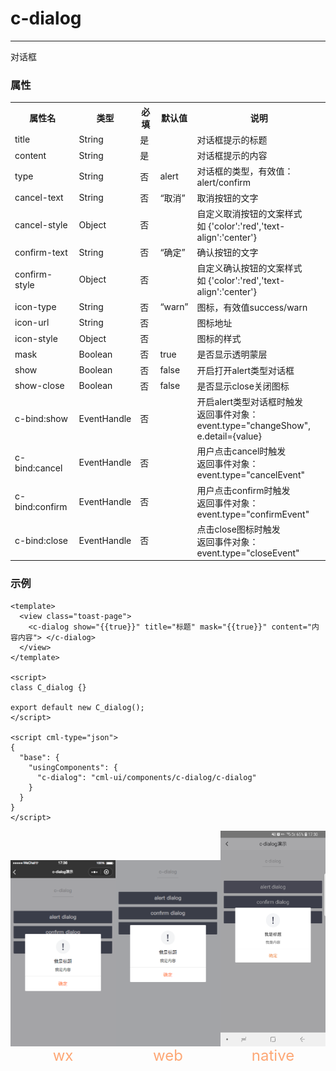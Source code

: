 # c-dialog

---

对话框

### 属性

<table>
    <tr>
        <th>属性名</th>
        <th>类型</th>
        <th>必填</th>
        <th>默认值</th>
        <th>说明</th>
    </tr>
    <tr>
        <td>title</td>
        <td>String</td>
        <td>是</td>
        <td></td>
        <td>对话框提示的标题</td>
    </tr>
    <tr>
        <td>content</td>
        <td>String</td>
        <td>是</td>
        <td></td>
        <td>对话框提示的内容</td>
    </tr>
    <tr>
        <td>type</td>
        <td>String</td>
        <td>否</td>
        <td>alert</td>
        <td>对话框的类型，有效值：alert/confirm</td>
    </tr>
    <tr>
        <td>cancel-text</td>
        <td>String</td>
        <td>否</td>
        <td>“取消”</td>
        <td>取消按钮的文字</td>
    </tr>
    <tr>
        <td>cancel-style</td>
        <td>Object</td>
        <td>否</td>
        <td></td>
        <td>
          自定义取消按钮的文案样式 <br/>
          如 {'color':'red','text-align':'center'}
        </td>
    </tr>
    <tr>
        <td>confirm-text</td>
        <td>String</td>
        <td>否</td>
        <td>“确定”</td>
        <td>确认按钮的文字</td>
    </tr>
    <tr>
        <td>confirm-style</td>
        <td>Object</td>
        <td>否</td>
        <td></td>
        <td>
          自定义确认按钮的文案样式<br/>
          如 {'color':'red','text-align':'center'}
        </td>
    </tr>
    <tr>
        <td>icon-type</td>
        <td>String</td>
        <td>否</td>
        <td>“warn”</td>
        <td>图标，有效值success/warn</td>
    </tr>
    <tr>
        <td>icon-url</td>
        <td>String</td>
        <td>否</td>
        <td></td>
        <td>图标地址</td>
    </tr>
    <tr>
        <td>icon-style</td>
        <td>Object</td>
        <td>否</td>
        <td></td>
        <td>图标的样式</td>
    </tr>
    <tr>
        <td>mask</td>
        <td>Boolean</td>
        <td>否</td>
        <td>true</td>
        <td>是否显示透明蒙层</td>
    </tr>
    <tr>
        <td>show</td>
        <td>Boolean</td>
        <td>否</td>
        <td>false</td>
        <td>开启打开alert类型对话框</td>
    </tr>
    <tr>
        <td>show-close</td>
        <td>Boolean</td>
        <td>否</td>
        <td>false</td>
        <td>是否显示close关闭图标</td>
    </tr>
    <tr>
        <td>c-bind:show</td>
        <td>EventHandle</td>
        <td>否</td>
        <td></td>
        <td>开启alert类型对话框时触发<br/>返回事件对象：<br/>event.type="changeShow",<br/>e.detail={value}</td>
    </tr>
    <tr>
        <td>c-bind:cancel</td>
        <td>EventHandle</td>
        <td>否</td>
        <td></td>
        <td>用户点击cancel时触发<br/>返回事件对象：<br/>event.type="cancelEvent"</td>
    </tr>
    <tr>
        <td>c-bind:confirm</td>
        <td>EventHandle</td>
        <td>否</td>
        <td></td>
        <td>用户点击confirm时触发<br/>返回事件对象：<br/>event.type="confirmEvent"</td>
    </tr>
    <tr>
        <td>c-bind:close</td>
        <td>EventHandle</td>
        <td>否</td>
        <td></td>
        <td>点击close图标时触发<br/>返回事件对象：
            <br/>event.type="closeEvent"
        </td>
    </tr>
</table>

### 示例

```vue
<template>
  <view class="toast-page">
    <c-dialog show="{{true}}" title="标题" mask="{{true}}" content="内容内容"> </c-dialog>
  </view>
</template>

<script>
class C_dialog {}

export default new C_dialog();
</script>

<script cml-type="json">
{
  "base": {
    "usingComponents": {
      "c-dialog": "cml-ui/components/c-dialog/c-dialog"
    }
  }
}
</script>
```

<div style="display: flex;flex-direction: row;justify-content: space-around; align-items: flex-end;">
  <div style="display: flex;flex-direction: column;align-items: center;">
    <img src="../images/dialog_wx.png" width="200px" height="100%" />
    <text style="color: #fda775;font-size: 24px;">wx</text>
  </div>
  <div style="display: flex;flex-direction: column;align-items: center;">
    <img src="../images/dialog_web.png" width="200px" height="100%"/>
    <text style="color: #fda775;font-size: 24px;">web</text>
  </div>
  <div style="display: flex;flex-direction: column;align-items: center;">
    <img src="../images/dialog_native.jpg" width="200px" height="100%"/>
    <text style="color: #fda775;font-size: 24px;">native</text>
  </div>
</div>
